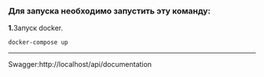### Для запуска необходимо запустить эту команду:
<b>1.</b>Запуск docker.
```
docker-compose up
```
<hr>
Swagger:http://localhost/api/documentation
